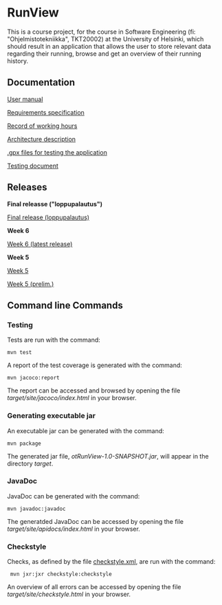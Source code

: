 # RunView

This is a course project, for the course in Software Engineering (fi: "Ohjelmistotekniikka", TKT20002) at the University of Helsinki, which should result in an application that allows the user to store relevant data regarding their running, browse and get an overview of their running history.


## Documentation

[User manual](https://github.com/jrhel/ot-harjoitustyo2020/blob/master/documentation/User%20manual.md)

[Requirements specification](https://github.com/jrhel/ot-harjoitustyo2020/blob/master/documentation/Requirements%20specification.md)

[Record of working hours](https://github.com/jrhel/ot-harjoitustyo2020/blob/master/documentation/Record%20of%20working%20hours.md)

[Architecture description](https://github.com/jrhel/ot-harjoitustyo2020/blob/master/documentation/Architecture%20description.md)

[.gpx files for testing the application](https://github.com/jrhel/ot-harjoitustyo2020/tree/master/gpx_files_for_testing)

[Testing document](https://github.com/jrhel/ot-harjoitustyo2020/blob/master/documentation/testing.md)

## Releases

**Final releasse ("loppupalautus")**

[Final release (loppupalautus)](https://github.com/jrhel/ot-harjoitustyo2020/releases/tag/loppupalautus)

**Week 6**

[Week 6 (latest release)](https://github.com/jrhel/ot-harjoitustyo2020/releases/tag/week_6)

**Week 5**

[Week 5](https://github.com/jrhel/ot-harjoitustyo2020/releases/tag/week_5)

[Week 5 (prelim.)](https://github.com/jrhel/ot-harjoitustyo2020/releases/tag/week_5_(prelim.))

## Command line Commands

### Testing

Tests are run with the command:

```
mvn test
```

A report of the test coverage is generated with the command:

```
mvn jacoco:report
```

The report can be accessed and browsed by opening the file _target/site/jacoco/index.html_ in your browser.

### Generating executable jar

An executable jar can be generated with the command:

```
mvn package
```

The generated jar file, _otRunView-1.0-SNAPSHOT.jar_, will appear in the directory _target_.

### JavaDoc

JavaDoc can be generated with the command: 

```
mvn javadoc:javadoc
```

The generatded JavaDoc can be accessed by opening the file _target/site/apidocs/index.html_ in your browser.

### Checkstyle

Checks, as defined by the file [checkstyle.xml](https://github.com/jrhel/ot-harjoitustyo2020/blob/master/otRunView/checkstyle.xml), are run with the command:

```
 mvn jxr:jxr checkstyle:checkstyle
```

An overview of all errors can be accessed by opening the file _target/site/checkstyle.html_ in your browser.






